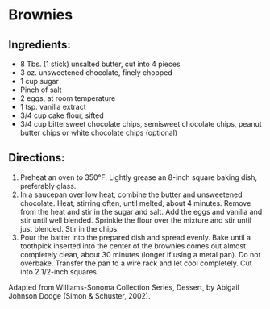# Brownies
## Ingredients:
- 8 Tbs. (1 stick) unsalted butter, cut into 4 pieces
- 3 oz. unsweetened chocolate, finely chopped
- 1 cup sugar
- Pinch of salt
- 2 eggs, at room temperature
- 1 tsp. vanilla extract
- 3/4 cup cake flour, sifted
- 3/4 cup bittersweet chocolate chips, semisweet chocolate chips, peanut butter chips or white chocolate chips (optional)
## Directions:
1. Preheat an oven to 350°F. Lightly grease an 8-inch square baking dish, preferably glass.
2. In a saucepan over low heat, combine the butter and unsweetened chocolate. Heat, stirring often, until melted, about 4 minutes. Remove from the heat and stir in the sugar and salt. Add the eggs and vanilla and stir until well blended. Sprinkle the flour over the mixture and stir until just blended. Stir in the chips.
3. Pour the batter into the prepared dish and spread evenly. Bake until a toothpick inserted into the center of the brownies comes out almost completely clean, about 30 minutes (longer if using a metal pan). Do not overbake. Transfer the pan to a wire rack and let cool completely. Cut into 2 1/2-inch squares.   
    
Adapted from Williams-Sonoma Collection Series, Dessert, by Abigail Johnson Dodge (Simon & Schuster, 2002).
